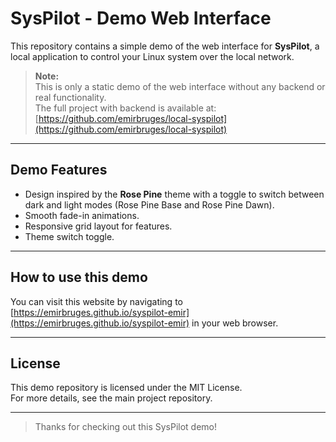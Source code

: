 # SysPilot - Demo Web Interface

This repository contains a simple demo of the web interface for **SysPilot**, a local application to control your Linux system over the local network.

> **Note:**  
> This is only a static demo of the web interface without any backend or real functionality.  
> The full project with backend is available at:  
> [https://github.com/emirbruges/local-syspilot](https://github.com/emirbruges/local-syspilot)

---

## Demo Features

- Design inspired by the **Rose Pine** theme with a toggle to switch between dark and light modes (Rose Pine Base and Rose Pine Dawn).
- Smooth fade-in animations.
- Responsive grid layout for features.
- Theme switch toggle.

---

## How to use this demo

You can visit this website by navigating to [https://emirbruges.github.io/syspilot-emir](https://emirbruges.github.io/syspilot-emir) in your web browser.

---

## License

This demo repository is licensed under the MIT License.  
For more details, see the main project repository.

---

> Thanks for checking out this SysPilot demo!
